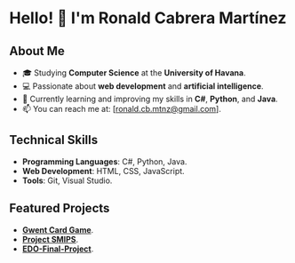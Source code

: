 # Hello! 👋 I'm Ronald Cabrera Martínez

## About Me
- 🎓 Studying **Computer Science** at the **University of Havana**.
- 💻 Passionate about **web development** and **artificial intelligence**.
- 🌱 Currently learning and improving my skills in **C#**, **Python**, and **Java**.
- 📫 You can reach me at: [ronald.cb.mtnz@gmail.com].

## Technical Skills
- **Programming Languages**: C#, Python, Java.
- **Web Development**: HTML, CSS, JavaScript.
- **Tools**: Git, Visual Studio.

## Featured Projects
- **[Gwent Card Game](https://github.com/ronaldcbmtnz/Gwent_2.0.git)**.
- **[Project SMIPS](https://github.com/ronaldcbmtnz/Proyecto-SMIPS-2024-2025.git)**.
- **[EDO-Final-Project](https://github.com/ronaldcbmtnz/EDO-Final-Project.git)**.


